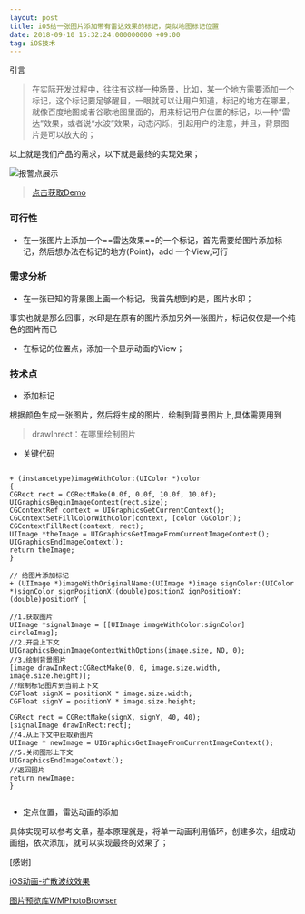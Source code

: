 ```yaml
---
layout: post
title: iOS给一张图片添加带有雷达效果的标记，类似地图标记位置
date: 2018-09-10 15:32:24.000000000 +09:00
tag: iOS技术
---
```

引言

> 在实际开发过程中，往往有这样一种场景，比如，某一个地方需要添加一个标记，这个标记要足够醒目，一眼就可以让用户知道，标记的地方在哪里，就像百度地图或者谷歌地图里面的，用来标记用户位置的标记，以一种“雷达”效果，或者说“水波”效果，动态闪烁，引起用户的注意，并且，背景图片是可以放大的；


以上就是我们产品的需求，以下就是最终的实现效果；

![报警点展示](http://o9zpq25pv.bkt.clouddn.com/lucyBlog/image.gif)

> [点击获取Demo](https://github.com/lucyios/CustomeUILib)

### 可行性

* 在一张图片上添加一个==雷达效果==的一个标记，首先需要给图片添加标记，然后想办法在标记的地方(Point)，add 一个View;可行

### 需求分析

* 在一张已知的背景图上画一个标记，我首先想到的是，图片水印；

事实也就是那么回事，水印是在原有的图片添加另外一张图片，标记仅仅是一个纯色的图片而已

* 在标记的位置点，添加一个显示动画的View；

### 技术点

* 添加标记

根据颜色生成一张图片，然后将生成的图片，绘制到背景图片上,具体需要用到 

> drawInrect：在哪里绘制图片

* 关键代码

```

+ (instancetype)imageWithColor:(UIColor *)color
{
CGRect rect = CGRectMake(0.0f, 0.0f, 10.0f, 10.0f);
UIGraphicsBeginImageContext(rect.size);
CGContextRef context = UIGraphicsGetCurrentContext();
CGContextSetFillColorWithColor(context, [color CGColor]);
CGContextFillRect(context, rect);
UIImage *theImage = UIGraphicsGetImageFromCurrentImageContext();
UIGraphicsEndImageContext();
return theImage;
}

// 给图片添加标记
+ (UIImage *)imageWithOriginalName:(UIImage *)image signColor:(UIColor *)signColor signPositionX:(double)positionX ignPositionY:(double)positionY {

//1.获取图片
UIImage *signalImage = [[UIImage imageWithColor:signColor] circleImag];
//2.开启上下文
UIGraphicsBeginImageContextWithOptions(image.size, NO, 0);
//3.绘制背景图片
[image drawInRect:CGRectMake(0, 0, image.size.width, image.size.height)];
//绘制标记图片到当前上下文
CGFloat signX = positionX * image.size.width;
CGFloat signY = positionY * image.size.height;

CGRect rect = CGRectMake(signX, signY, 40, 40);
[signalImage drawInRect:rect];
//4.从上下文中获取新图片
UIImage * newImage = UIGraphicsGetImageFromCurrentImageContext();
//5.关闭图形上下文
UIGraphicsEndImageContext();
//返回图片
return newImage;
}


```
* 定点位置，雷达动画的添加

具体实现可以参考文章，基本原理就是，将单一动画利用循环，创建多次，组成动画组，依次添加，就可以实现最终的效果了；



[感谢]

[iOS动画-扩散波纹效果](http://www.cocoachina.com/ios/20180327/22778.html)

[图片预览库WMPhotoBrowser]()
